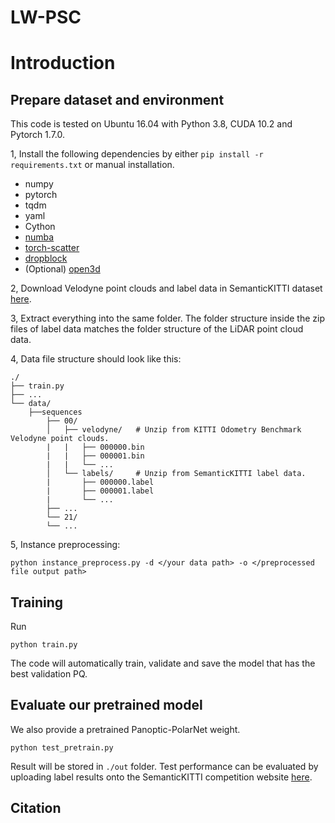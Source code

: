 
# LW-PSC
# Introduction

## Prepare dataset and environment

This code is tested on Ubuntu 16.04 with Python 3.8, CUDA 10.2 and Pytorch 1.7.0.

1, Install the following dependencies by either `pip install -r requirements.txt` or manual installation.
* numpy
* pytorch
* tqdm
* yaml
* Cython
* [numba](https://github.com/numba/numba)
* [torch-scatter](https://github.com/rusty1s/pytorch_scatter)
* [dropblock](https://github.com/miguelvr/dropblock)
* (Optional) [open3d](https://github.com/intel-isl/Open3D)

2, Download Velodyne point clouds and label data in SemanticKITTI dataset [here](http://www.semantic-kitti.org/dataset.html#overview).

3, Extract everything into the same folder. The folder structure inside the zip files of label data matches the folder structure of the LiDAR point cloud data.

4, Data file structure should look like this:

```
./
├── train.py
├── ...
└── data/
    ├──sequences
        ├── 00/           
        │   ├── velodyne/	# Unzip from KITTI Odometry Benchmark Velodyne point clouds.
        |   |	├── 000000.bin
        |   |	├── 000001.bin
        |   |	└── ...
        │   └── labels/ 	# Unzip from SemanticKITTI label data.
        |       ├── 000000.label
        |       ├── 000001.label
        |       └── ...
        ├── ...
        └── 21/
	    └── ...
```

5, Instance preprocessing:
```shell
python instance_preprocess.py -d </your data path> -o </preprocessed file output path>
``` 

## Training

Run
```shell
python train.py
```

The code will automatically train, validate and save the model that has the best validation PQ. 


## Evaluate our pretrained model

We also provide a pretrained Panoptic-PolarNet weight.
```shell
python test_pretrain.py
```
Result will be stored in `./out` folder. Test performance can be evaluated by uploading label results onto the SemanticKITTI competition website [here](https://competitions.codalab.org/competitions/24025).

## Citation

```
